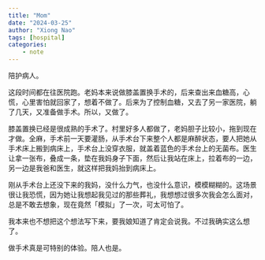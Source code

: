 ```yaml
---
title: "Mom"
date: "2024-03-25"
author: "Xiong Nao"
tags: [hospital]
categories:
    - note
---
```

陪护病人。

这段时间都在往医院跑。老妈本来说做膝盖置换手术的，后来查出来血糖高，心慌，心里害怕就回家了，想着不做了。后来为了控制血糖，又去了另一家医院，躺了几天，又准备做手术。所以，又做了。

膝盖置换已经是很成熟的手术了。村里好多人都做了，老妈胆子比较小，拖到现在才做。全麻，手术前一天要灌肠，从手术台下来整个人都是麻醉状态，要人把她从手术床上搬到病床上，手术台上没穿衣服，就盖着蓝色的手术台上的无菌布。医生让拿一张布，叠成一条，垫在我妈身子下面，然后让我站在床上，拉着布的一边，另一边是我爸和医生，就这样把我妈抬到病床上。

刚从手术台上还没下来的我妈，没什么力气，也没什么意识，模模糊糊的。这场景很让我恐慌，因为她让我想起我见过的那些葬礼，我想想过很多次我会怎么面对，总是不敢去想象，现在竟然「模拟」了一次，可太可怕了。

我本来也不想把这个想法写下来，要我娘知道了肯定会说我。不过我确实这么想了。

做手术真是可特别的体验。陪人也是。